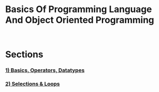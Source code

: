 # Basics Of Programming Language And Object Oriented Programming
<br>
<h1><b> Sections<b></h1>
  <h3><a href="https://github.com/salihednr/CPP/tree/main/BASICS_OPERATORS_DATATYPE">1) Basics, Operators, Datatypes</a><h3>
  <h3><a href="https://github.com/salihednr/CPP/tree/main/SELECTION_LOOPS">2) Selections & Loops</a><h3>
